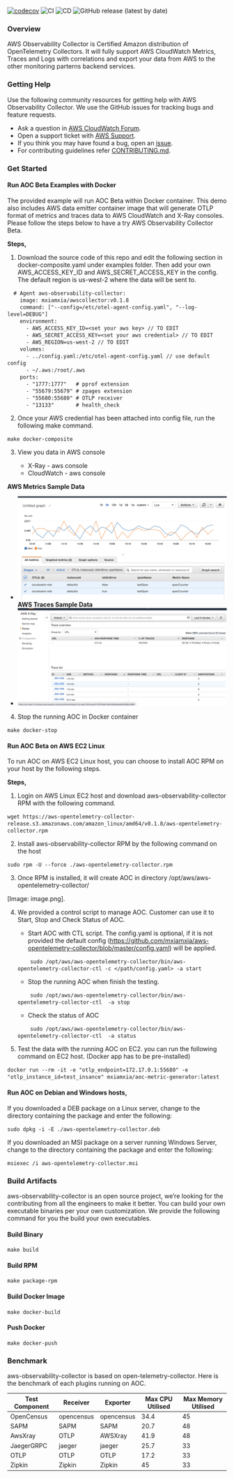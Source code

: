 [![codecov](https://codecov.io/gh/mxiamxia/aws-opentelemetry-collector/branch/master/graph/badge.svg)](https://codecov.io/gh/mxiamxia/aws-opentelemetry-collector)
![CI](https://github.com/mxiamxia/aws-opentelemetry-collector/workflows/CI/badge.svg)
![CD](https://github.com/mxiamxia/aws-opentelemetry-collector/workflows/CD/badge.svg)
![GitHub release (latest by date)](https://img.shields.io/github/v/release/mxiamxia/aws-opentelemetry-collector)


### Overview

AWS Observability Collector is Certified Amazon distribution of OpenTelemetry Collectors. It will fully support AWS CloudWatch Metrics, Traces and Logs with correlations and export your data from AWS to the other monitoring parterns backend services.

### Getting Help

Use the following community resources for getting help with AWS Observability Collector. We use the GitHub issues for tracking bugs and feature requests.

* Ask a question in [AWS CloudWatch Forum](https://forums.aws.amazon.com/forum.jspa?forumID=138).
* Open a support ticket with [AWS Support](http://docs.aws.amazon.com/awssupport/latest/user/getting-started.html).
* If you think you may have found a bug, open an [issue](https://github.com/mxiamxia/aws-opentelemetry-collector/issues/new).
* For contributing guidelines refer [CONTRIBUTING.md](https://github.com/mxiamxia/aws-opentelemetry-collector/blob/master/CONTRIBUTING.md).

### Get Started

#### Run AOC Beta Examples with Docker

The provided example will run AOC Beta within Docker container. This demo also includes AWS data emitter container image that will generate OTLP format of metrics and traces data to AWS CloudWatch and X-Ray consoles.  Please follow the steps below to have a try AWS Observability Collector Beta.

**Steps,**

1. Download the source code of this repo and edit the following section in docker-composite.yaml under examples folder. Then add your own AWS_ACCESS_KEY_ID and AWS_SECRET_ACCESS_KEY in the config. The default region is us-west-2 where the data will be sent to.
```
  # Agent aws-observability-collector:
    image: mxiamxia/awscollector:v0.1.8
    command: ["--config=/etc/otel-agent-config.yaml", "--log-level=DEBUG"]
    environment:
      - AWS_ACCESS_KEY_ID=<set your aws key> // TO EDIT
      - AWS_SECRET_ACCESS_KEY=<set your aws credential> // TO EDIT
      - AWS_REGION=us-west-2 // TO EDIT
    volumes:
      - ../config.yaml:/etc/otel-agent-config.yaml // use default config
      - ~/.aws:/root/.aws
    ports:
      - "1777:1777"   # pprof extension
      - "55679:55679" # zpages extension
      - "55680:55680" # OTLP receiver
      - "13133"       # health_check
```
2. Once your AWS credential has been attached into config file, run the following make command.
```
make docker-composite
```
3. View you data in AWS console

    * X-Ray - aws console
    * CloudWatch - aws console  
    
**AWS Metrics Sample Data**   
* ![aws metrics](docs/images/metrics_sample.png)  
**AWS Traces Sample Data**
* ![aws traces](docs/images/traces_sample.png)  

4. Stop the running AOC in Docker container
```
make docker-stop
```
#### Run AOC Beta on AWS EC2 Linux

To run AOC on AWS EC2 Linux host, you can choose to install AOC RPM on your host by the following steps.

**Steps,**

1. Login on AWS Linux EC2 host and download aws-observability-collector RPM with the following command.
```
wget https://aws-opentelemetry-collector-release.s3.amazonaws.com/amazon_linux/amd64/v0.1.8/aws-opentelemetry-collector.rpm
```
2. Install aws-observability-collector RPM by the following command on the host
```
sudo rpm -U --force ./aws-opentelemetry-collector.rpm
```
3. Once RPM is installed, it will create AOC in directory /opt/aws/aws-opentelemetry-collector/

[Image: image.png]. 

4. We provided a control script to manage AOC. Customer can use it to Start, Stop and Check Status of AOC.

    * Start AOC with CTL script. The config.yaml is optional, if it is not provided the default config (https://github.com/mxiamxia/aws-opentelemetry-collector/blob/master/config.yaml) will be applied.  
    ```
        sudo /opt/aws/aws-opentelemetry-collector/bin/aws-opentelemetry-collector-ctl -c </path/config.yaml> -a start
    ```
    * Stop the running AOC when finish the testing.
    ```
        sudo /opt/aws/aws-opentelemetry-collector/bin/aws-opentelemetry-collector-ctl  -a stop
    ```
    * Check the status of AOC
    ```
        sudo /opt/aws/aws-opentelemetry-collector/bin/aws-opentelemetry-collector-ctl  -a status
    ```
5. Test the data with the running AOC on EC2. you can run the following command on EC2 host. (Docker app has to be pre-installed)
```
docker run --rm -it -e "otlp_endpoint=172.17.0.1:55680" -e "otlp_instance_id=test_insance" mxiamxia/aoc-metric-generator:latest
```
#### Run AOC on Debian and Windows hosts,

If you downloaded a DEB package on a Linux server, change to the directory containing the package and enter the following:
```
sudo dpkg -i -E ./aws-opentelemetry-collector.deb
```
If you downloaded an MSI package on a server running Windows Server, change to the directory containing the package and enter the following:
```
msiexec /i aws-opentelemetry-collector.msi
```
### Build Artifacts

aws-observability-collector is an open source project, we’re looking for the contributing from all the engineers to make it better. You can build your own executable binaries per your own customization. We provide the following command for you the build your own executables.

#### Build Binary
```
make build
```
#### Build RPM
```
make package-rpm
```
#### Build Docker Image
```
make docker-build
```
#### Push Docker
```
make docker-push
```

### Benchmark

aws-observability-collector is based on open-telemetry-collector. Here is the benchmark of each plugins running on AOC.

Test Component |	Receiver |	Exporter |	Max CPU Utilised |	Max Memory Utilised
---------------|-----------|-----------|-------------------|---------------------
OpenCensus|	opencensus	| opencensus |	34.4 |	45
SAPM |	SAPM |	SAPM |	20.7 |	48
AwsXray |	OTLP |	AWSXray |	41.9 |	48
JaegerGRPC |	jaeger |	jaeger |	25.7 |	33
OTLP |	OTLP |	OTLP |	17.2 |	33
Zipkin |	Zipkin |	Zipkin |	45 |	33


